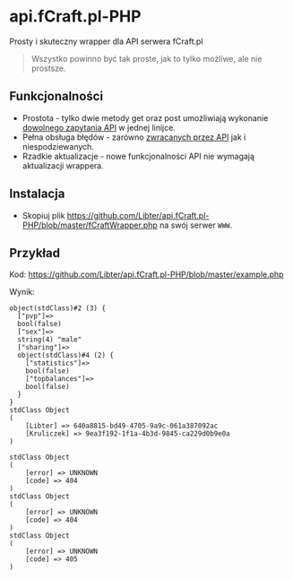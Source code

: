 # api.fCraft.pl-PHP
Prosty i skuteczny wrapper dla API serwera fCraft.pl
> Wszystko powinno być tak proste, jak to tylko możliwe, ale nie prostsze.
## Funkcjonalności
- Prostota - tylko dwie metody get oraz post umożliwiają wykonanie [dowolnego zapytania API](https://fcraft.pl/dzia%C5%82-dokumentacja-53) w jednej linijce.
- Pełna obsługa błędów - zarówno [zwracanych przez API](https://fcraft.pl/temat-kody-b%C5%82%C4%99d%C3%B3w-api-1492) jak i niespodziewanych.
- Rzadkie aktualizacje - nowe funkcjonalności API nie wymagają aktualizacji wrappera.
## Instalacja
- Skopiuj plik https://github.com/Libter/api.fCraft.pl-PHP/blob/master/fCraftWrapper.php na swój serwer `WWW`.
## Przykład
Kod: https://github.com/Libter/api.fCraft.pl-PHP/blob/master/example.php

Wynik: 
```
object(stdClass)#2 (3) {
  ["pvp"]=>
  bool(false)
  ["sex"]=>
  string(4) "male"
  ["sharing"]=>
  object(stdClass)#4 (2) {
    ["statistics"]=>
    bool(false)
    ["topbalances"]=>
    bool(false)
  }
}
stdClass Object
(
    [Libter] => 640a8815-bd49-4705-9a9c-061a387092ac
    [Kruliczek] => 9ea3f192-1f1a-4b3d-9845-ca229d0b9e0a
)

stdClass Object
(
    [error] => UNKNOWN
    [code] => 404
)
stdClass Object
(
    [error] => UNKNOWN
    [code] => 404
)
stdClass Object
(
    [error] => UNKNOWN
    [code] => 405
)
```
